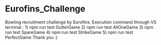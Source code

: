 # Eurofins_Challenge
Bowling recruitment challenge by Eurofins.
Execution command through VS terminal : 1) npm run test GutterGame 
                                        2) npm run test AllOneGame 
                                        3) npm run test SpareGame 
                                        4) npm run test StrikeGame 
                                        5) npm run test PerfectGame Thank you :)
